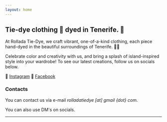```yaml
---
layout: home
---
```


## Tie-dye clothing 📍 dyed in Tenerife. 🌈

At Rollada Tie-Dye, we craft vibrant, one-of-a-kind clothing, each piece hand-dyed in the beautiful surroundings of Tenerife. 🌴✨ 

Celebrate color and creativity with us, and bring a splash of island-inspired style into your wardrobe! To see our latest creations, follow us on socials below.

🌈 [Instagram](https://www.instagram.com/rollada_tie_dye/)  👕 [Facebook](https://www.facebook.com/rolladatiedye)

### Contacts

You can contact us via e-mail *rolladatiedye [at] gmail {dot} com*.

You can also use DM's on socials.

--- 